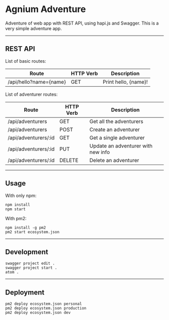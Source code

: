 Agnium Adventure
================

Adventure of web app with REST API, using hapi.js and Swagger. This is a very simple adventure app.

*  *  *  *  *  *  *  *  *  *  *  *  *  *  *  *  *  *  *  *

REST API
--------

List of basic routes:

| Route                  | HTTP Verb | Description
|------------------------|-----------|---------------------
| /api/hello?name={name} | GET       | Print hello, {name}!

List of adventurer routes:

| Route                | HTTP Verb | Description
|----------------------|-----------|-----------------------------------
| /api/adventurers     | GET       | Get all the adventurers
| /api/adventurers     | POST      | Create an adventurer
| /api/adventurers/:id | GET       | Get a single adventurer
| /api/adventurers/:id | PUT       | Update an adventurer with new info
| /api/adventurers/:id | DELETE    | Delete an adventurer

*  *  *  *  *  *  *  *  *  *  *  *  *  *  *  *  *  *  *  *

Usage
-----

With only npm:

```
npm install
npm start
```

With pm2:

```
npm install -g pm2
pm2 start ecosystem.json
```

*  *  *  *  *  *  *  *  *  *  *  *  *  *  *  *  *  *  *  *

Development
-----------

```
swagger project edit .
swagger project start .
atom .
```

*  *  *  *  *  *  *  *  *  *  *  *  *  *  *  *  *  *  *  *

Deployment
----------

```
pm2 deploy ecosystem.json personal
pm2 deploy ecosystem.json production
pm2 deploy ecosystem.json dev
```
